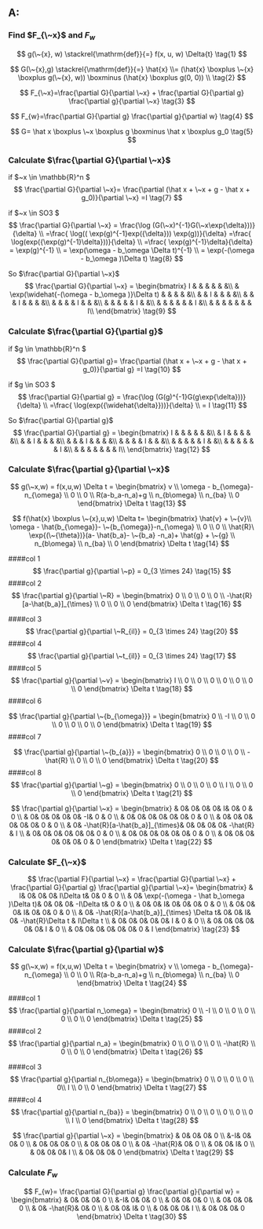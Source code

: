 
## A:
### Find $F_{\~x}$ and $F_w$
$$
g(\~{x}, w) \stackrel{\mathrm{def}}{=}   f(x, u, w) \Delta{t}
\tag{1}
$$

$$
G(\~{x},g) \stackrel{\mathrm{def}}{=} \hat{x} \\= (\hat{x} \boxplus \~{x} \boxplus g(\~{x}, w)) 
\boxminus 
(\hat{x} \boxplus g(0, 0)) \\
\tag{2}
$$

$$
F_{\~x}=\frac{\partial G}{\partial \~x} + \frac{\partial G}{\partial g} \frac{\partial g}{\partial \~x} \tag{3}
$$

$$
F_{w}=\frac{\partial G}{\partial g} \frac{\partial g}{\partial w} \tag{4}
$$

$$
G= \hat x \boxplus \~x \boxplus g \boxminus \hat x \boxplus g_0 \tag{5}
$$

### Calculate $\frac{\partial G}{\partial \~x}$

if $\~x \in \mathbb{R}^n $
$$
\frac{\partial G}{\partial \~x}= \frac{\partial (\hat x + \~x + g - \hat x + g_0)}{\partial \~x}
=I \tag{7}
$$

if $\~x \in SO3 $
$$
\frac{\partial G}{\partial \~x} =  
\frac{\log (G(\~x)^{-1}G(\~x\exp{\delta}))}{\delta} \\
=\frac{ \log(( \exp(g)^{-1}exp({\delta})) \exp(g))}{\delta} 
=\frac{ \log(exp({\exp(g)^{-1}\delta}))}{\delta} \\
=\frac{ \exp(g)^{-1}\delta}{\delta} 
= \exp(g)^{-1} \\
= \exp(\omega - b_\omega \Delta t)^{-1} \\
= \exp(-(\omega - b_\omega )\Delta t)
\tag{8}
$$


So $\frac{\partial G}{\partial \~x}$
$$
\frac{\partial G}{\partial \~x} = 
\begin{bmatrix}
 I    & & & & & &\\  
  & \exp(\widehat{-(\omega - b_\omega )}\Delta t)   & & & & &\\  
  &  & I  & & & &\\
  & & & I & & & &\\
  & & & & I & & &\\
  & & & & & I & &\\
  & & & & & & I &\\
  & & & & & & & I\\
\end{bmatrix} 
\tag{9}
$$

### Calculate $\frac{\partial G}{\partial g}$

if $g \in \mathbb{R}^n $
$$
\frac{\partial G}{\partial g}= \frac{\partial (\hat x + \~x + g - \hat x + g_0)}{\partial g}
=I \tag{10}
$$


if $g \in SO3 $
$$
\frac{\partial G}{\partial g} =  
\frac{\log (G(g)^{-1}G(g\exp{\delta}))}{\delta} \\
=\frac{ \log(exp({\widehat{\delta}}))}{\delta} \\
= I 
\tag{11}
$$

So $\frac{\partial G}{\partial g}$
$$
\frac{\partial G}{\partial g} = 
\begin{bmatrix}
 I    & & & & & &\\  
  & I   & & & & &\\  
  &  & I  & & & &\\
  & & & I & & & &\\
  & & & & I & & &\\
  & & & & & I & &\\
  & & & & & & I &\\
  & & & & & & & I\\
\end{bmatrix} 
\tag{12}
$$


### Calculate $\frac{\partial g}{\partial \~x}$
$$
g(\~x,w) = f(x,u,w) \Delta t = 
\begin{bmatrix}
 v \\ 
\omega - b_{\omega}-n_{\omega} \\
 0 \\
 0 \\
 R(a-b_a-n_a)+g \\
 n_{b\omega} \\
 n_{ba} \\
 0
 \end{bmatrix} \Delta t 
 \tag{13}
 $$

 $$
 f(\hat{x} \boxplus \~{x},u,w) \Delta t= 
 \begin{bmatrix}
 \hat{v} + \~{v}\\ 
 \omega - \hat{b_{\omega}}- \~{b_{\omega}}-n_{\omega} \\
 0 \\
 0 \\
 \hat{R}\ \exp{(\~{\theta})}(a- \hat{b_a}- \~{b_a} -n_a)+ \hat{g} + \~{g} \\
 n_{b\omega} \\
 n_{ba} \\
 0
 \end{bmatrix} \Delta t
 \tag{14}
$$

####col 1
$$
\frac{\partial g}{\partial \~p} = 0_{3 \times 24}
\tag{15}
$$
####col 2
$$
\frac{\partial g}{\partial \~R} = 
\begin{bmatrix}
 0 \\ 
 0 \\
 0 \\
 0 \\
 -\hat{R}[a-\hat{b_a}]_{\times} \\
 0 \\
 0 \\
 0
 \end{bmatrix} \Delta t
 \tag{16}
$$

####col 3
$$
\frac{\partial g}{\partial \~R_{il}} = 0_{3 \times 24}
 \tag{20}
$$
####col 4
$$
\frac{\partial g}{\partial \~t_{il}} = 0_{3 \times 24}
 \tag{17}
$$
####col 5
$$
\frac{\partial g}{\partial \~v} = 
\begin{bmatrix}
 I \\ 
  0 \\
  0 \\
  0 \\
  0 \\
  0 \\
  0 \\
  0
 \end{bmatrix} \Delta t
  \tag{18}
$$
####col 6

$$
\frac{\partial g}{\partial \~{b_{\omega}}} = 
\begin{bmatrix}
0 \\
 -I \\ 
  0 \\
  0 \\
  0 \\
  0 \\
  0 \\
  0
 \end{bmatrix} \Delta t
   \tag{19}
$$
####col 7

$$
\frac{\partial g}{\partial \~{b_{a}}} = 
\begin{bmatrix}
0 \\
 0 \\ 
  0 \\
  0 \\
  -\hat{R} \\
  0 \\
  0 \\
  0
 \end{bmatrix} \Delta t
\tag{20}
$$
####col 8
$$
\frac{\partial g}{\partial \~g} = 
\begin{bmatrix}
  0 \\
  0 \\ 
  0 \\
  0 \\
  I \\
  0 \\
  0 \\
  0
 \end{bmatrix} \Delta t
 \tag{21}
$$

$$
\frac{\partial g}{\partial \~x} = 
\begin{bmatrix}
  & 0& 0& 0& 0& I& 0& 0 & 0 \\
  & 0& 0& 0& 0& 0& -I& 0 & 0 \\ 
  & 0& 0& 0& 0& 0& 0& 0 & 0 \\
  & 0& 0& 0& 0& 0& 0& 0 & 0 \\
  & 0& -\hat{R}[a-\hat{b_a}]_{\times}& 0& 0& 0& 0& -\hat{R} & I \\
  & 0& 0& 0& 0& 0& 0& 0 & 0 \\
  & 0& 0& 0& 0& 0& 0& 0 & 0 \\
  & 0& 0& 0& 0& 0& 0& 0 & 0
 \end{bmatrix} \Delta t
 \tag{22}
$$

### Calculate $F_{\~x}$
$$
\frac{\partial F}{\partial \~x} = \frac{\partial G}{\partial \~x} + \frac{\partial G}{\partial g} \frac{\partial g}{\partial \~x}=
\begin{bmatrix}
  & I& 0& 0& 0& I\Delta t& 0& 0 & 0 \\
  & 0& \exp(-(\omega - \hat b_\omega )\Delta t)& 0& 0& 0& -I\Delta t& 0 & 0 \\ 
  & 0& 0& I& 0& 0& 0& 0 & 0 \\
  & 0& 0& 0& I& 0& 0& 0 & 0 \\
  & 0& -\hat{R}[a-\hat{b_a}]_{\times} \Delta t& 0& 0& I& 0& -\hat{R}\Delta t & I\Delta t \\
  & 0& 0& 0& 0& 0& I & 0 & 0 \\
  & 0& 0& 0& 0& 0& 0& I & 0 \\
  & 0& 0& 0& 0& 0& 0& 0 & I
 \end{bmatrix} 
 \tag{23}
$$

### Calculate $\frac{\partial g}{\partial w}$
$$
g(\~x,w) = f(x,u,w) \Delta t = 
\begin{bmatrix}
 v \\ 
\omega - b_{\omega}-n_{\omega} \\
 0 \\
 0 \\
 R(a-b_a-n_a)+g \\
 n_{b\omega} \\
 n_{ba} \\
 0
 \end{bmatrix} \Delta t 
 \tag{24}
 $$

####col 1
$$
\frac{\partial g}{\partial n_\omega} = 
\begin{bmatrix}
 0 \\ 
 -I \\
 0 \\
 0 \\
 0 \\
 0 \\
 0 \\
 0
 \end{bmatrix} \Delta t
 \tag{25}
$$
####col 2
$$
\frac{\partial g}{\partial n_a} = 
\begin{bmatrix}
 0 \\ 
 0 \\
 0 \\
 0 \\
 -\hat{R} \\
 0 \\
 0 \\
 0
 \end{bmatrix} \Delta t
 \tag{26}
$$

####col 3
$$
\frac{\partial g}{\partial n_{b\omega}} = 
\begin{bmatrix}
 0 \\ 
 0 \\
 0 \\
 0 \\
 0\\
 I \\
 0 \\
 0
 \end{bmatrix} \Delta t
 \tag{27}
$$
####col 4
$$
\frac{\partial g}{\partial n_{ba}} =
\begin{bmatrix}
 0 \\ 
 0 \\
 0 \\
 0 \\
 0 \\
 0 \\
 I \\
 0
 \end{bmatrix} \Delta t
 \tag{28}
$$

$$
\frac{\partial g}{\partial \~x} = 
\begin{bmatrix}
  & 0& 0& 0& 0 \\
  &-I& 0& 0& 0 \\ 
  & 0& 0& 0& 0 \\
  & 0& 0& 0& 0 \\
  & 0& -\hat{R}& 0& 0 \\
  & 0& 0& I& 0 \\
  & 0& 0& 0& I \\
  & 0& 0& 0& 0
 \end{bmatrix} \Delta t
  \tag{29}
$$

### Calculate $F_{w}$

$$
F_{w}= \frac{\partial G}{\partial g} \frac{\partial g}{\partial w} =
\begin{bmatrix}
  & 0& 0& 0& 0 \\
  &-I& 0& 0& 0 \\ 
  & 0& 0& 0& 0 \\
  & 0& 0& 0& 0 \\
  & 0& -\hat{R}& 0& 0 \\
  & 0& 0& I& 0 \\
  & 0& 0& 0& I \\
  & 0& 0& 0& 0
 \end{bmatrix} \Delta t
 \tag{30}
$$